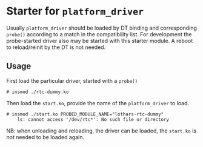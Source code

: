 # Starter for `platform_driver`

Usually `platform_driver` should be loaded by DT binding and corresponding `probe()` according to a match in the compatibility list. For development the probe-started driver also may be started with this starter module. A reboot to reload/reinit by the DT is not needed.  

## Usage

First load the particular driver, started with a `probe()`  
```
# insmod ./rtc-dummy.ko
```

Then load the `start.ko`, provide the name of the `platform_driver` to load.  
```
# insmod ./start.ko PROBED_MODULE_NAME="lothars-rtc-dummy"
    ls: cannot access '/dev/rtc*': No such file or directory
```

NB: when unloading and reloading, the driver can be loaded, the `start.ko` is not needed to be loaded again.
